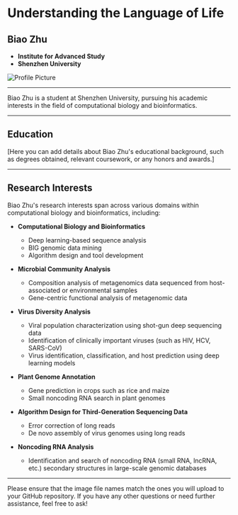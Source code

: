 # Understanding the Language of Life

## Biao Zhu

- **Institute for Advanced Study**
- **Shenzhen University**

![Profile Picture](yanni.jpeg)

---

Biao Zhu is a student at Shenzhen University, pursuing his academic interests in the field of computational biology and bioinformatics.

---

## Education

[Here you can add details about Biao Zhu's educational background, such as degrees obtained, relevant coursework, or any honors and awards.]

---

## Research Interests

Biao Zhu's research interests span across various domains within computational biology and bioinformatics, including:

- **Computational Biology and Bioinformatics**
  - Deep learning-based sequence analysis
  - BIG genomic data mining
  - Algorithm design and tool development

- **Microbial Community Analysis**
  - Composition analysis of metagenomics data sequenced from host-associated or environmental samples
  - Gene-centric functional analysis of metagenomic data

- **Virus Diversity Analysis**
  - Viral population characterization using shot-gun deep sequencing data
  - Identification of clinically important viruses (such as HIV, HCV, SARS-CoV)
  - Virus identification, classification, and host prediction using deep learning models

- **Plant Genome Annotation**
  - Gene prediction in crops such as rice and maize
  - Small noncoding RNA search in plant genomes

- **Algorithm Design for Third-Generation Sequencing Data**
  - Error correction of long reads
  - De novo assembly of virus genomes using long reads

- **Noncoding RNA Analysis**
  - Identification and search of noncoding RNA (small RNA, lncRNA, etc.) secondary structures in large-scale genomic databases

---

Please ensure that the image file names match the ones you will upload to your GitHub repository. If you have any other questions or need further assistance, feel free to ask!
